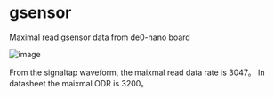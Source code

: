 # gsensor
Maximal read gsensor data from de0-nano board

![image](https://github.com/Tkulishyhan/gsensor/assets/80139795/26d71a9c-e2fb-4234-a03d-aaabb245af35)

From the signaltap waveform, the maixmal read data rate is 3047。 In datasheet the maixmal ODR is 3200。

